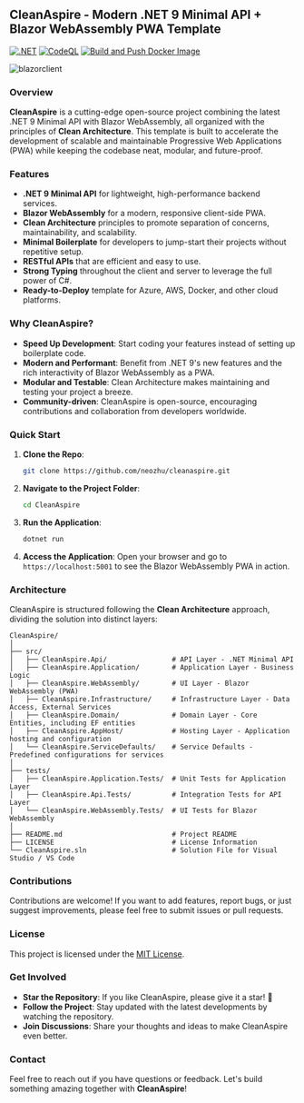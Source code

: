 ## CleanAspire - Modern .NET 9 Minimal API + Blazor WebAssembly PWA Template
[![.NET](https://github.com/neozhu/cleanaspire/actions/workflows/dotnet.yml/badge.svg)](https://github.com/neozhu/cleanaspire/actions/workflows/dotnet.yml)
[![CodeQL](https://github.com/neozhu/cleanaspire/actions/workflows/github-code-scanning/codeql/badge.svg)](https://github.com/neozhu/cleanaspire/actions/workflows/github-code-scanning/codeql)
[![Build and Push Docker Image](https://github.com/neozhu/cleanaspire/actions/workflows/docker.yml/badge.svg)](https://github.com/neozhu/cleanaspire/actions/workflows/docker.yml)

![blazorclient](https://github.com/user-attachments/assets/013b167b-59fa-42d7-a2f7-ffec301c4e11)
### Overview

**CleanAspire** is a cutting-edge open-source project combining the latest .NET 9 Minimal API with Blazor WebAssembly, all organized with the principles of **Clean Architecture**. This template is built to accelerate the development of scalable and maintainable Progressive Web Applications (PWA) while keeping the codebase neat, modular, and future-proof.


### Features

- **.NET 9 Minimal API** for lightweight, high-performance backend services.
- **Blazor WebAssembly** for a modern, responsive client-side PWA.
- **Clean Architecture** principles to promote separation of concerns, maintainability, and scalability.
- **Minimal Boilerplate** for developers to jump-start their projects without repetitive setup.
- **RESTful APIs** that are efficient and easy to use.
- **Strong Typing** throughout the client and server to leverage the full power of C#.
- **Ready-to-Deploy** template for Azure, AWS, Docker, and other cloud platforms.

### Why CleanAspire?

- **Speed Up Development**: Start coding your features instead of setting up boilerplate code.
- **Modern and Performant**: Benefit from .NET 9's new features and the rich interactivity of Blazor WebAssembly as a PWA.
- **Modular and Testable**: Clean Architecture makes maintaining and testing your project a breeze.
- **Community-driven**: CleanAspire is open-source, encouraging contributions and collaboration from developers worldwide.

### Quick Start

1. **Clone the Repo**:
   ```bash
   git clone https://github.com/neozhu/cleanaspire.git
   ```

2. **Navigate to the Project Folder**:
   ```bash
   cd CleanAspire
   ```

3. **Run the Application**:
   ```bash
   dotnet run
   ```

4. **Access the Application**:
   Open your browser and go to `https://localhost:5001` to see the Blazor WebAssembly PWA in action.

### Architecture

CleanAspire is structured following the **Clean Architecture** approach, dividing the solution into distinct layers:

```
CleanAspire/
│
├── src/
│   ├── CleanAspire.Api/                # API Layer - .NET Minimal API
│   ├── CleanAspire.Application/        # Application Layer - Business Logic
│   ├── CleanAspire.WebAssembly/        # UI Layer - Blazor WebAssembly (PWA)
│   ├── CleanAspire.Infrastructure/     # Infrastructure Layer - Data Access, External Services
│   ├── CleanAspire.Domain/             # Domain Layer - Core Entities, including EF entities
│   ├── CleanAspire.AppHost/            # Hosting Layer - Application hosting and configuration
│   └── CleanAspire.ServiceDefaults/    # Service Defaults - Predefined configurations for services
│
├── tests/
│   ├── CleanAspire.Application.Tests/  # Unit Tests for Application Layer
│   ├── CleanAspire.Api.Tests/          # Integration Tests for API Layer
│   └── CleanAspire.WebAssembly.Tests/  # UI Tests for Blazor WebAssembly
│
├── README.md                           # Project README
├── LICENSE                             # License Information
└── CleanAspire.sln                     # Solution File for Visual Studio / VS Code
```

### Contributions

Contributions are welcome! If you want to add features, report bugs, or just suggest improvements, please feel free to submit issues or pull requests.

### License

This project is licensed under the [MIT License](LICENSE).

### Get Involved

- **Star the Repository**: If you like CleanAspire, please give it a star! 🌟
- **Follow the Project**: Stay updated with the latest developments by watching the repository.
- **Join Discussions**: Share your thoughts and ideas to make CleanAspire even better.

### Contact

Feel free to reach out if you have questions or feedback. Let's build something amazing together with **CleanAspire**!

